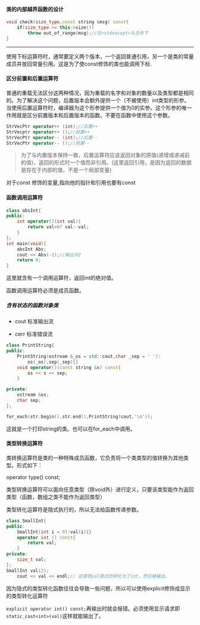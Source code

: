 #### 类的内部越界函数的设计

```cpp
void check(size_type,const string &msg) const{
	if(size_type >= this->size())
		throw out_of_range(msg);//在<stdexcept>头文件下
}
```
---

使用下标运算符时，通常要定义两个版本，一个返回普通引用，另一个是类的常量成员并放回常量引用。这是为了使const修饰的类也能调用下标.

#### 区分前置和后置运算符

普通的重载无法区分这两种情况，因为重载的名字和对象的数量以及类型都是相同的。为了解决这个问题，后置版本会额外提供一个（不被使用）int类型的形参。当使用后置运算符时，编译器为这个形参提供一个值为0的实参。这个形参的唯一作用就是区分前置版本和后置版本的函数。不要在函数中使用这个参数。

```cpp
StrVecPtr operator++ (int);//后置++
StrVecptr operator++ ();//前置++
StrVecPtr operator-- (int);//后置--
StrVecPtr operator-- ();//前置--
```

> 为了与内置版本保持一致，后置运算符应该返回对象的原值(递增或递减前的值)，返回的形式时一个值而非引用。(这里返回引用，是因为返回的数据是存在于内部的值，不是一个局部变量)

对于const 修饰的变量,指向他的指针和引用也要有const

#### 函数调用运算符

```cpp
class absInt{
public:
    int operator()(int val){
        return val>0? val:-val;
    }
};
int main(void){
    absInt Abs;
    cout << Abs(-2);//输出为2
    return 0;
}
```

这里就含有一个调用运算符，返回int的绝对值。

函数调用运算符必须是成员函数。

##### 含有状态的函数对象类

- cout  标准输出流

- cerr 标准错误流

```cpp
class PrintString{
public:
    PrintString(ostream &_os = std::cout,char _sep = ' '):
        os(_os),sep(_sep){}
    void operator()(const string &s) const{
        os << s << sep;
    }

private:
    ostream &os;
    char sep;
};

for_each(str.begin(),str.end(),PrintString(cout,'\n'));
```

这就是一个打印string的类。也可以在for_each中调用。

#### 类型转换运算符

类转换运算符是类的一种特殊成员函数，它负责将一个类类型的值转换为其他类型。形式如下：

operator type() const;

类型转换运算符可以面向任意类型（除void外）进行定义，只要该类型能作为返回类型（函数，数组之类不能作为返回类型）

类型转化运算符是隐式执行的，所以无法给函数传递参数。

```cpp
class SmallInt{
public:
    SmallInt(int i = 0):val(i){}
    operator int () const{
        return val;
    }
private:
    size_t val;
};
SmallInt val(2);
    cout << val << endl;// 这里吧val隐式的转化为了int，然后被输出。
```

因为隐式的类型转化函数往往会导致一些问题，所以可以使用explicit修饰成显示的类型转化运算符

`explicit operator int() const;`再输出时就会报错。必须使用显示请求即`static_cast<int>(val)`这样就能输出了。







